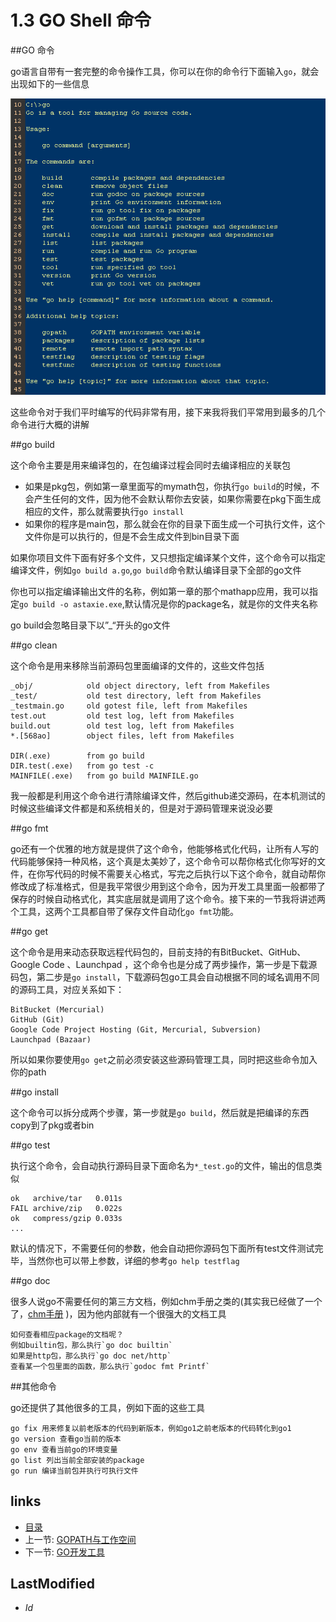 # 1.3 GO Shell 命令

##GO 命令

  go语言自带有一套完整的命令操作工具，你可以在你的命令行下面输入`go`，就会出现如下的一些信息

  ![](images/1.3.go.png?raw=true)

  这些命令对于我们平时编写的代码非常有用，接下来我将我们平常用到最多的几个命令进行大概的讲解

##go build

  这个命令主要是用来编译包的，在包编译过程会同时去编译相应的关联包

  - 如果是pkg包，例如第一章里面写的mymath包，你执行`go build`的时候，不会产生任何的文件，因为他不会默认帮你去安装，如果你需要在pkg下面生成相应的文件，那么就需要执行`go install`
  - 如果你的程序是main包，那么就会在你的目录下面生成一个可执行文件，这个文件你是可以执行的，但是不会生成文件到bin目录下面

  如果你项目文件下面有好多个文件，又只想指定编译某个文件，这个命令可以指定编译文件，例如`go build a.go`,`go build`命令默认编译目录下全部的go文件

  你也可以指定编译输出文件的名称，例如第一章的那个mathapp应用，我可以指定`go build -o astaxie.exe`,默认情况是你的package名，就是你的文件夹名称
  
  go build会忽略目录下以”_“开头的go文件

##go clean

  这个命令是用来移除当前源码包里面编译的文件的，这些文件包括
  	
	_obj/            old object directory, left from Makefiles
	_test/           old test directory, left from Makefiles
	_testmain.go     old gotest file, left from Makefiles
	test.out         old test log, left from Makefiles
	build.out        old test log, left from Makefiles
	*.[568ao]        object files, left from Makefiles
	
	DIR(.exe)        from go build
	DIR.test(.exe)   from go test -c
	MAINFILE(.exe)   from go build MAINFILE.go

  我一般都是利用这个命令进行清除编译文件，然后github递交源码，在本机测试的时候这些编译文件都是和系统相关的，但是对于源码管理来说没必要

##go fmt

  go还有一个优雅的地方就是提供了这个命令，他能够格式化代码，让所有人写的代码能够保持一种风格，这个真是太美妙了，这个命令可以帮你格式化你写好的文件，在你写代码的时候不需要关心格式，写完之后执行以下这个命令，就自动帮你修改成了标准格式，但是我平常很少用到这个命令，因为开发工具里面一般都带了保存的时候自动格式化，其实底层就是调用了这个命令。接下来的一节我将讲述两个工具，这两个工具都自带了保存文件自动化`go fmt`功能。

##go get

  这个命令是用来动态获取远程代码包的，目前支持的有BitBucket、GitHub、Google Code 、Launchpad ，这个命令也是分成了两步操作，第一步是下载源码包，第二步是`go install`，下载源码包go工具会自动根据不同的域名调用不同的源码工具，对应关系如下：

	BitBucket (Mercurial)
	GitHub (Git)
	Google Code Project Hosting (Git, Mercurial, Subversion)
	Launchpad (Bazaar)

 所以如果你要使用`go get`之前必须安装这些源码管理工具，同时把这些命令加入你的path

##go install

  这个命令可以拆分成两个步骤，第一步就是`go build`，然后就是把编译的东西copy到了pkg或者bin

##go test

  执行这个命令，会自动执行源码目录下面命名为`*_test.go`的文件，输出的信息类似

	ok   archive/tar   0.011s
	FAIL archive/zip   0.022s
	ok   compress/gzip 0.033s
	...

  默认的情况下，不需要任何的参数，他会自动把你源码包下面所有test文件测试完毕，当然你也可以带上参数，详细的参考`go help testflag`

##go doc

  很多人说go不需要任何的第三方文档，例如chm手册之类的(其实我已经做了一个了，[chm手册](https://github.com/astaxie/godoc) )，因为他内部就有一个很强大的文档工具
     
    如何查看相应package的文档呢？
    例如builtin包，那么执行`go doc builtin`
    如果是http包，那么执行`go doc net/http`
    查看某一个包里面的函数，那么执行`godoc fmt Printf`

##其他命令

  go还提供了其他很多的工具，例如下面的这些工具

	go fix 用来修复以前老版本的代码到新版本，例如go1之前老版本的代码转化到go1
	go version 查看go当前的版本
	go env 查看当前go的环境变量
	go list 列出当前全部安装的package
	go run 编译当前包并执行可执行文件

## links
   * [目录](<preface.md>)
   * 上一节: [GOPATH与工作空间](<1.2.md>)
   * 下一节: [GO开发工具](<1.4.md>)

## LastModified 
   * $Id$